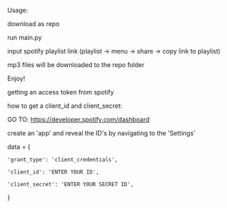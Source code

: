 Usage:

download as repo

run main.py

input spotify playlist link (playlist -> menu -> share -> copy link to playlist)

mp3 files will be downloaded to the repo folder

Enjoy!



 getting an access token from spotify
 
 how to get a client_id and client_secret:
 
 GO TO: https://developer.spotify.com/dashboard
 
 create an 'app' and reveal the ID's by navigating to the 'Settings'
 


data = {

    'grant_type': 'client_credentials',
    
    'client_id': 'ENTER YOUR ID',
    
    'client_secret': 'ENTER YOUR SECRET ID',
    
}



